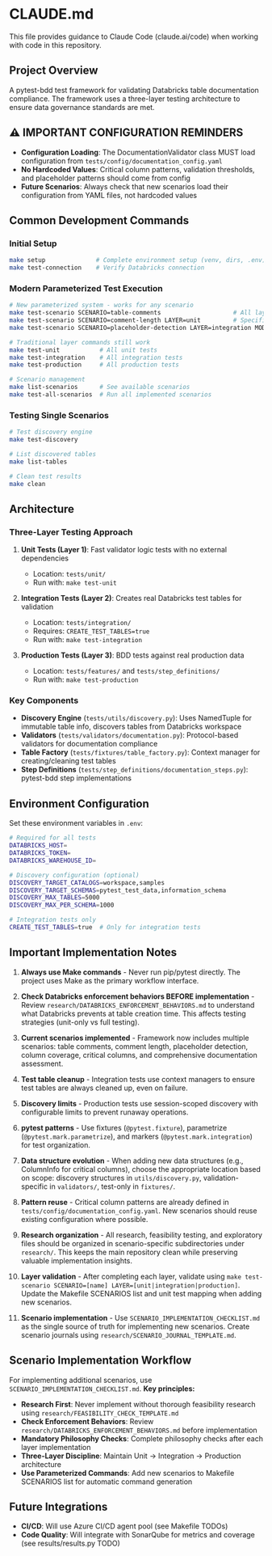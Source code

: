 # CLAUDE.md

This file provides guidance to Claude Code (claude.ai/code) when working with code in this repository.

## Project Overview

A pytest-bdd test framework for validating Databricks table documentation compliance. The framework uses a three-layer testing architecture to ensure data governance standards are met.

## ⚠️ IMPORTANT CONFIGURATION REMINDERS

- **Configuration Loading**: The DocumentationValidator class MUST load configuration from `tests/config/documentation_config.yaml`
- **No Hardcoded Values**: Critical column patterns, validation thresholds, and placeholder patterns should come from config
- **Future Scenarios**: Always check that new scenarios load their configuration from YAML files, not hardcoded values

## Common Development Commands

### Initial Setup
```bash
make setup              # Complete environment setup (venv, dirs, .env)
make test-connection    # Verify Databricks connection
```

### Modern Parameterized Test Execution
```bash
# New parameterized system - works for any scenario
make test-scenario SCENARIO=table-comments                    # All layers
make test-scenario SCENARIO=comment-length LAYER=unit         # Specific layer
make test-scenario SCENARIO=placeholder-detection LAYER=integration MODE=debug

# Traditional layer commands still work
make test-unit           # All unit tests
make test-integration    # All integration tests  
make test-production     # All production tests

# Scenario management
make list-scenarios      # See available scenarios
make test-all-scenarios  # Run all implemented scenarios
```

### Testing Single Scenarios
```bash
# Test discovery engine
make test-discovery

# List discovered tables
make list-tables

# Clean test results
make clean
```

## Architecture

### Three-Layer Testing Approach

1. **Unit Tests (Layer 1)**: Fast validator logic tests with no external dependencies
   - Location: `tests/unit/`
   - Run with: `make test-unit`

2. **Integration Tests (Layer 2)**: Creates real Databricks test tables for validation
   - Location: `tests/integration/`
   - Requires: `CREATE_TEST_TABLES=true`
   - Run with: `make test-integration`

3. **Production Tests (Layer 3)**: BDD tests against real production data
   - Location: `tests/features/` and `tests/step_definitions/`
   - Run with: `make test-production`

### Key Components

- **Discovery Engine** (`tests/utils/discovery.py`): Uses NamedTuple for immutable table info, discovers tables from Databricks workspace
- **Validators** (`tests/validators/documentation.py`): Protocol-based validators for documentation compliance
- **Table Factory** (`tests/fixtures/table_factory.py`): Context manager for creating/cleaning test tables
- **Step Definitions** (`tests/step_definitions/documentation_steps.py`): pytest-bdd step implementations

## Environment Configuration

Set these environment variables in `.env`:

```bash
# Required for all tests
DATABRICKS_HOST=
DATABRICKS_TOKEN=
DATABRICKS_WAREHOUSE_ID=

# Discovery configuration (optional)
DISCOVERY_TARGET_CATALOGS=workspace,samples
DISCOVERY_TARGET_SCHEMAS=pytest_test_data,information_schema
DISCOVERY_MAX_TABLES=5000
DISCOVERY_MAX_PER_SCHEMA=1000

# Integration tests only
CREATE_TEST_TABLES=true  # Only for integration tests
```

## Important Implementation Notes

1. **Always use Make commands** - Never run pip/pytest directly. The project uses Make as the primary workflow interface.

2. **Check Databricks enforcement behaviors BEFORE implementation** - Review `research/DATABRICKS_ENFORCEMENT_BEHAVIORS.md` to understand what Databricks prevents at table creation time. This affects testing strategies (unit-only vs full testing).

3. **Current scenarios implemented** - Framework now includes multiple scenarios: table comments, comment length, placeholder detection, column coverage, critical columns, and comprehensive documentation assessment.

4. **Test table cleanup** - Integration tests use context managers to ensure test tables are always cleaned up, even on failure.

5. **Discovery limits** - Production tests use session-scoped discovery with configurable limits to prevent runaway operations.

6. **pytest patterns** - Use fixtures (`@pytest.fixture`), parametrize (`@pytest.mark.parametrize`), and markers (`@pytest.mark.integration`) for test organization.

7. **Data structure evolution** - When adding new data structures (e.g., ColumnInfo for critical columns), choose the appropriate location based on scope: discovery structures in `utils/discovery.py`, validation-specific in `validators/`, test-only in `fixtures/`.

8. **Pattern reuse** - Critical column patterns are already defined in `tests/config/documentation_config.yaml`. New scenarios should reuse existing configuration where possible.

8. **Research organization** - All research, feasibility testing, and exploratory files should be organized in scenario-specific subdirectories under `research/`. This keeps the main repository clean while preserving valuable implementation insights.

9. **Layer validation** - After completing each layer, validate using `make test-scenario SCENARIO=[name] LAYER=[unit|integration|production]`. Update the Makefile SCENARIOS list and unit test mapping when adding new scenarios.

10. **Scenario implementation** - Use `SCENARIO_IMPLEMENTATION_CHECKLIST.md` as the single source of truth for implementing new scenarios. Create scenario journals using `research/SCENARIO_JOURNAL_TEMPLATE.md`.

## Scenario Implementation Workflow

For implementing additional scenarios, use `SCENARIO_IMPLEMENTATION_CHECKLIST.md`. **Key principles:**

- **Research First**: Never implement without thorough feasibility research using `research/FEASIBILITY_CHECK_TEMPLATE.md`
- **Check Enforcement Behaviors**: Review `research/DATABRICKS_ENFORCEMENT_BEHAVIORS.md` before implementation
- **Mandatory Philosophy Checks**: Complete philosophy checks after each layer implementation  
- **Three-Layer Discipline**: Maintain Unit → Integration → Production architecture
- **Use Parameterized Commands**: Add new scenarios to Makefile SCENARIOS list for automatic command generation

## Future Integrations

- **CI/CD**: Will use Azure CI/CD agent pool (see Makefile TODOs)
- **Code Quality**: Will integrate with SonarQube for metrics and coverage (see results/results.py TODO)